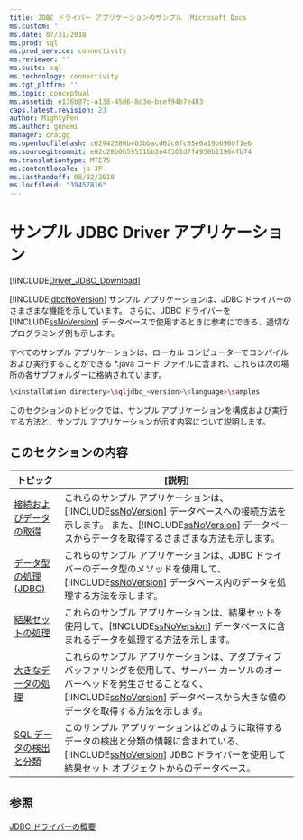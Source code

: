 ```yaml
---
title: JDBC ドライバー アプリケーションのサンプル |Microsoft Docs
ms.custom: ''
ms.date: 07/31/2018
ms.prod: sql
ms.prod_service: connectivity
ms.reviewer: ''
ms.suite: sql
ms.technology: connectivity
ms.tgt_pltfrm: ''
ms.topic: conceptual
ms.assetid: e136b87c-a138-45d6-8c3e-bcef94b7e483
caps.latest.revision: 23
author: MightyPen
ms.author: genemi
manager: craigg
ms.openlocfilehash: c62942580b403bbacd62c6fc65e0a19b0960f1e6
ms.sourcegitcommit: e02c28b0b59531bb2e4f361d7f4950b21904fb74
ms.translationtype: MTE75
ms.contentlocale: ja-JP
ms.lasthandoff: 08/02/2018
ms.locfileid: "39457816"
---
```

# <a name="sample-jdbc-driver-applications"></a>サンプル JDBC Driver アプリケーション

[!INCLUDE[Driver_JDBC_Download](../../../includes/driver_jdbc_download.md)]

[!INCLUDE[jdbcNoVersion](../../../includes/jdbcnoversion_md.md)] サンプル アプリケーションは、JDBC ドライバーのさまざまな機能を示しています。 さらに、JDBC ドライバーを [!INCLUDE[ssNoVersion](../../../includes/ssnoversion_md.md)] データベースで使用するときに参考にできる、適切なプログラミング例も示します。  
  
すべてのサンプル アプリケーションは、ローカル コンピューターでコンパイルおよび実行することができる *.java コード ファイルに含まれ、これらは次の場所の各サブフォルダーに格納されています。  

```bash
\<installation directory>\sqljdbc_<version>\<language>\samples  
```

 このセクションのトピックでは、サンプル アプリケーションを構成および実行する方法と、サンプル アプリケーションが示す内容について説明します。  
  
## <a name="in-this-section"></a>このセクションの内容  
  
| トピック                                                                                                                  | [説明]                                                                                                                                                                                                                                                                   |
| ---------------------------------------------------------------------------------------------------------------------- | ----------------------------------------------------------------------------------------------------------------------------------------------------------------------------------------------------------------------------------------------------------------------------- |
| [接続およびデータの取得](../../../connect/jdbc/code-samples/connecting-and-retrieving-data.md)                              | これらのサンプル アプリケーションは、[!INCLUDE[ssNoVersion](../../../includes/ssnoversion_md.md)] データベースへの接続方法を示します。 また、[!INCLUDE[ssNoVersion](../../../includes/ssnoversion_md.md)] データベースからデータを取得するさまざまな方法も示します。 |
| [データ型の処理 &#40;JDBC&#41;](../../../connect/jdbc/code-samples/working-with-data-types-jdbc.md)                        | これらのサンプル アプリケーションは、JDBC ドライバーのデータ型のメソッドを使用して、[!INCLUDE[ssNoVersion](../../../includes/ssnoversion_md.md)] データベース内のデータを処理する方法を示します。                                                                                              |
| [結果セットの処理](../../../connect/jdbc/code-samples/working-with-result-sets.md)                                          | これらのサンプル アプリケーションは、結果セットを使用して、[!INCLUDE[ssNoVersion](../../../includes/ssnoversion_md.md)] データベースに含まれるデータを処理する方法を示します。                                                                                                            |
| [大きなデータの処理](../../../connect/jdbc/code-samples/working-with-large-data.md)                                            | これらのサンプル アプリケーションは、アダプティブ バッファリングを使用して、サーバー カーソルのオーバーヘッドを発生させることなく、[!INCLUDE[ssNoVersion](../../../includes/ssnoversion_md.md)] データベースから大きな値のデータを取得する方法を示します。                                                         |
| [SQL データの検出と分類](../../jdbc/code-samples/data-discovery-and-classification-sample.md) | このサンプル アプリケーションはどのように取得するデータの検出と分類の情報に含まれている、 [!INCLUDE[ssNoVersion](../../../includes/ssnoversion_md.md)] JDBC ドライバーを使用して結果セット オブジェクトからのデータベース。                                            |
  
## <a name="see-also"></a>参照

[JDBC ドライバーの概要](../../../connect/jdbc/overview-of-the-jdbc-driver.md)